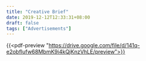 ```yaml
---
title: "Creative Brief"
date: 2019-12-12T12:33:31+08:00
draft: false
tags: ["Advertisements"]
---
```


{{<pdf-preview "https://drive.google.com/file/d/141q-e2obflufw68MbmK9i4kQjKnzVhLE/preview">}}
